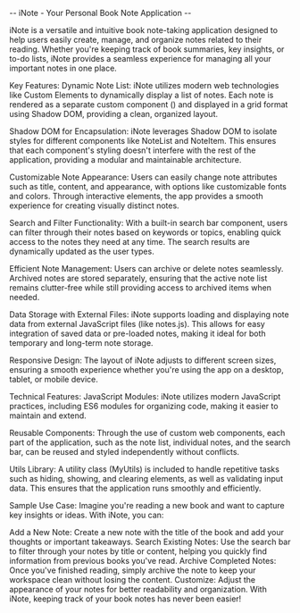 -- iNote - Your Personal Book Note Application --

iNote is a versatile and intuitive book note-taking application designed to help users easily create, manage, and organize notes related to their reading. Whether you're keeping track of book summaries, key insights, or to-do lists, iNote provides a seamless experience for managing all your important notes in one place.

Key Features:
Dynamic Note List: iNote utilizes modern web technologies like Custom Elements to dynamically display a list of notes. Each note is rendered as a separate custom component (<note-item>) and displayed in a grid format using Shadow DOM, providing a clean, organized layout.

Shadow DOM for Encapsulation: iNote leverages Shadow DOM to isolate styles for different components like NoteList and NoteItem. This ensures that each component's styling doesn't interfere with the rest of the application, providing a modular and maintainable architecture.

Customizable Note Appearance: Users can easily change note attributes such as title, content, and appearance, with options like customizable fonts and colors. Through interactive elements, the app provides a smooth experience for creating visually distinct notes.

Search and Filter Functionality: With a built-in search bar component, users can filter through their notes based on keywords or topics, enabling quick access to the notes they need at any time. The search results are dynamically updated as the user types.

Efficient Note Management: Users can archive or delete notes seamlessly. Archived notes are stored separately, ensuring that the active note list remains clutter-free while still providing access to archived items when needed.

Data Storage with External Files: iNote supports loading and displaying note data from external JavaScript files (like notes.js). This allows for easy integration of saved data or pre-loaded notes, making it ideal for both temporary and long-term note storage.

Responsive Design: The layout of iNote adjusts to different screen sizes, ensuring a smooth experience whether you're using the app on a desktop, tablet, or mobile device.

Technical Features:
JavaScript Modules: iNote utilizes modern JavaScript practices, including ES6 modules for organizing code, making it easier to maintain and extend.

Reusable Components: Through the use of custom web components, each part of the application, such as the note list, individual notes, and the search bar, can be reused and styled independently without conflicts.

Utils Library: A utility class (MyUtils) is included to handle repetitive tasks such as hiding, showing, and clearing elements, as well as validating input data. This ensures that the application runs smoothly and efficiently.

Sample Use Case:
Imagine you're reading a new book and want to capture key insights or ideas. With iNote, you can:

Add a New Note: Create a new note with the title of the book and add your thoughts or important takeaways.
Search Existing Notes: Use the search bar to filter through your notes by title or content, helping you quickly find information from previous books you've read.
Archive Completed Notes: Once you've finished reading, simply archive the note to keep your workspace clean without losing the content.
Customize: Adjust the appearance of your notes for better readability and organization.
With iNote, keeping track of your book notes has never been easier!
